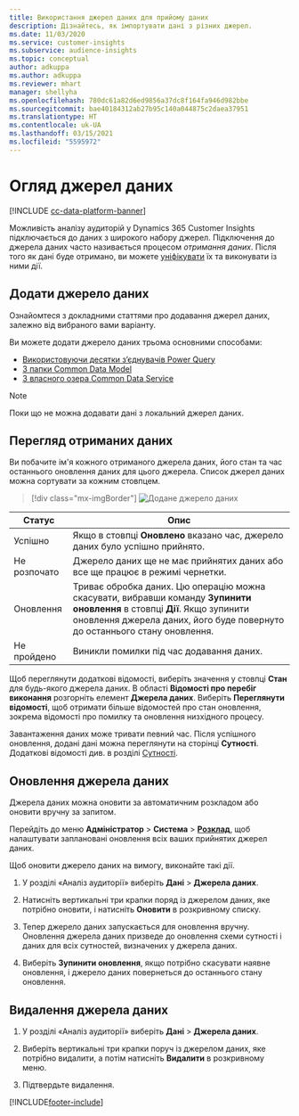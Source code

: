```yaml
---
title: Використання джерел даних для прийому даних
description: Дізнайтесь, як імпортувати дані з різних джерел.
ms.date: 11/03/2020
ms.service: customer-insights
ms.subservice: audience-insights
ms.topic: conceptual
author: adkuppa
ms.author: adkuppa
ms.reviewer: mhart
manager: shellyha
ms.openlocfilehash: 780dc61a82d6ed9856a37dc8f164fa946d982bbe
ms.sourcegitcommit: bae40184312ab27b95c140a044875c2daea37951
ms.translationtype: HT
ms.contentlocale: uk-UA
ms.lasthandoff: 03/15/2021
ms.locfileid: "5595972"
---
```

# <a name="data-sources-overview"></a>Огляд джерел даних

[!INCLUDE [cc-data-platform-banner](../includes/cc-data-platform-banner.md)]

Можливість аналізу аудиторій у Dynamics 365 Customer Insights підключається до даних з широкого набору джерел. Підключення до джерела даних часто називається процесом *отримання даних*. Після того як дані буде отримано, ви можете [уніфікувати](data-unification.md) їх та виконувати із ними дії.

## <a name="add-a-data-source"></a>Додати джерело даних

Ознайомтеся з докладними статтями про додавання джерел даних, залежно від вибраного вами варіанту.

Ви можете додати джерело даних трьома основними способами:

- [Використовуючи десятки з’єднувачів Power Query](connect-power-query.md)
- [З папки Common Data Model](connect-common-data-model.md)
- [З власного озера Common Data Service](connect-common-data-service-lake.md)

> [!NOTE]
> Поки що не можна додавати дані з локальний джерел даних.

## <a name="review-ingested-data"></a>Перегляд отриманих даних

Ви побачите ім'я кожного отриманого джерела даних, його стан та час останнього оновлення даних для цього джерела. Список джерел даних можна сортувати за кожним стовпцем.

> [!div class="mx-imgBorder"]
> ![Додане джерело даних](media/configure-data-datasource-added.png "Додане джерело даних")

|Статус  |Опис  |
|---------|---------|
|Успішно   |Якщо в стовпці **Оновлено** вказано час, джерело даних було успішно прийнято.
|Не розпочато   |Джерело даних ще не має прийнятих даних або все ще працює в режимі чернетки.         |
|Оновлення    |Триває обробка даних. Цю операцію можна скасувати, вибравши команду **Зупинити оновлення** в стовпці **Дії**. Якщо зупинити оновлення джерела даних, його буде повернуто до останнього стану оновлення.       |
|Не пройдено     |Виникли помилки під час додавання даних.         |

Щоб переглянути додаткові відомості, виберіть значення у стовпці **Стан** для будь-якого джерела даних. В області **Відомості про перебіг виконання** розгорніть елемент **Джерела даних**. Виберіть **Переглянути відомості**, щоб отримати більше відомостей про стан оновлення, зокрема відомості про помилку та оновлення низхідного процесу.

Завантаження даних може тривати певний час. Після успішного оновлення, додані дані можна переглянути на сторінці **Сутності**. Додаткові відомості див. в розділі [Сутності](entities.md).

## <a name="refresh-a-data-source"></a>Оновлення джерела даних

Джерела даних можна оновити за автоматичним розкладом або оновити вручну за запитом. 

Перейдіть до меню **Адміністратор** > **Система** > [**Розклад**](system.md#schedule-tab), щоб налаштувати заплановані оновлення всіх ваших прийнятих джерел даних.

Щоб оновити джерело даних на вимогу, виконайте такі дії.

1. У розділі «Аналіз аудиторії» виберіть **Дані** > **Джерела даних**.

2. Натисніть вертикальні три крапки поряд із джерелом даних, яке потрібно оновити, і натисніть **Оновити** в розкривному списку.

3. Тепер джерело даних запускається для оновлення вручну. Оновлення джерела даних призведе до оновлення схеми сутності і даних для всіх сутностей, визначених у джерела даних.

4. Виберіть **Зупинити оновлення**, якщо потрібно скасувати наявне оновлення, і джерело даних повернеться до останнього стану оновлення.

## <a name="delete-a-data-source"></a>Видалення джерела даних

1. У розділі «Аналіз аудиторії» виберіть **Дані** > **Джерела даних**.

2. Виберіть вертикальні три крапки поруч із джерелом даних, яке потрібно видалити, а потім натисніть **Видалити** в розкривному меню.

3. Підтвердьте видалення.


[!INCLUDE[footer-include](../includes/footer-banner.md)]